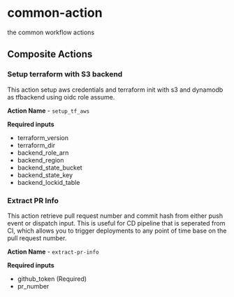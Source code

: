 # common-action

the common workflow actions

## Composite Actions

### Setup terraform with S3 backend

This action setup aws credentials and terraform init with s3 and dynamodb as tfbackend using oidc role assume.

**Action Name** - `setup_tf_aws`

**Required inputs**

- terraform_version
- terraform_dir
- backend_role_arn
- backend_region
- backend_state_bucket
- backend_state_key
- backend_lockid_table

### Extract PR Info

This action retrieve pull request number and commit hash from either push event or dispatch input. This is useful for CD pipeline that is seperated from CI, which allows you to trigger deployments to any point of time base on the pull request number.

**Action Name** - `extract-pr-info`

**Required inputs**

- github_token (Required)
- pr_number
